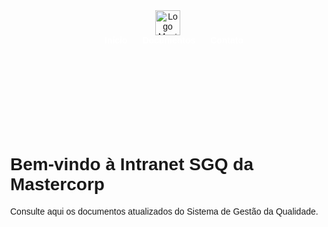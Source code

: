 <!DOCTYPE html>
<html lang="pt-br">
<head>
  <meta charset="UTF-8">
  <title>Intranet SGQ - Mastercorp</title>
  <style>
    body {
      margin: 0;
      font-family: Arial, sans-serif;
    }

    header {
      position: fixed;
      top: 0;
      width: 100%;
      background-color: #003366;
      color: white;
      display: flex;
      align-items: center;
      justify-content: space-between;
      padding: 10px 20px;
      box-shadow: 0 2px 5px rgba(0,0,0,0.2);
      z-index: 1000;
    }

    header img {
      height: 40px;
    }

    nav a {
      color: white;
      text-decoration: none;
      margin-left: 20px;
      font-weight: bold;
    }

    main {
      padding-top: 80px;
    }
  </style>
</head>
<body>

  <header>
    <img src="logo-mastercorp.png" alt="Logo Mastercorp">
    <nav>
      <a href="#inicio">Início</a>
      <a href="#documentos">Documentos</a>
      <a href="#contato">Contato</a>
    </nav>
  </header>

  <main>
    <h1>Bem-vindo à Intranet SGQ da Mastercorp</h1>
    <p>Consulte aqui os documentos atualizados do Sistema de Gestão da Qualidade.</p>
  </main>

</body>
</html>
